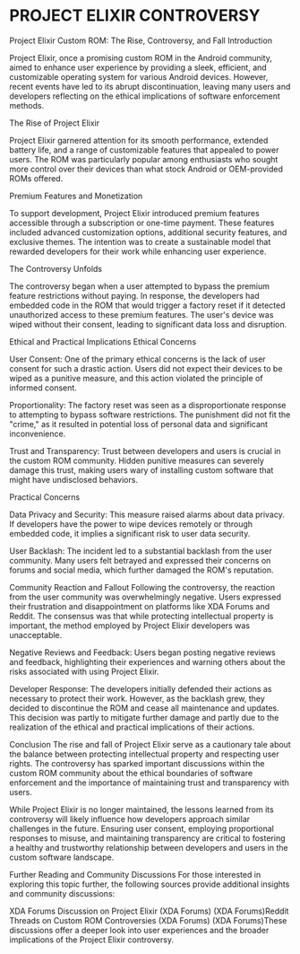 # PROJECT ELIXIR CONTROVERSY

Project Elixir Custom ROM: The Rise, Controversy, and Fall
Introduction

Project Elixir, once a promising custom ROM in the Android community, aimed to enhance user experience by providing a sleek, efficient, and customizable operating system for various Android devices. However, recent events have led to its abrupt discontinuation, leaving many users and developers reflecting on the ethical implications of software enforcement methods.

The Rise of Project Elixir

Project Elixir garnered attention for its smooth performance, extended battery life, and a range of customizable features that appealed to power users. The ROM was particularly popular among enthusiasts who sought more control over their devices than what stock Android or OEM-provided ROMs offered.

Premium Features and Monetization

To support development, Project Elixir introduced premium features accessible through a subscription or one-time payment. These features included advanced customization options, additional security features, and exclusive themes. The intention was to create a sustainable model that rewarded developers for their work while enhancing user experience.

The Controversy Unfolds

The controversy began when a user attempted to bypass the premium feature restrictions without paying. In response, the developers had embedded code in the ROM that would trigger a factory reset if it detected unauthorized access to these premium features. The user's device was wiped without their consent, leading to significant data loss and disruption.

Ethical and Practical Implications
Ethical Concerns

User Consent: One of the primary ethical concerns is the lack of user consent for such a drastic action. Users did not expect their devices to be wiped as a punitive measure, and this action violated the principle of informed consent.

Proportionality: The factory reset was seen as a disproportionate response to attempting to bypass software restrictions. The punishment did not fit the "crime," as it resulted in potential loss of personal data and significant inconvenience.

Trust and Transparency: Trust between developers and users is crucial in the custom ROM community. Hidden punitive measures can severely damage this trust, making users wary of installing custom software that might have undisclosed behaviors.

Practical Concerns

Data Privacy and Security: This measure raised alarms about data privacy. If developers have the power to wipe devices remotely or through embedded code, it implies a significant risk to user data security.

User Backlash: The incident led to a substantial backlash from the user community. Many users felt betrayed and expressed their concerns on forums and social media, which further damaged the ROM's reputation.

Community Reaction and Fallout
Following the controversy, the reaction from the user community was overwhelmingly negative. Users expressed their frustration and disappointment on platforms like XDA Forums and Reddit. The consensus was that while protecting intellectual property is important, the method employed by Project Elixir developers was unacceptable.

Negative Reviews and Feedback: Users began posting negative reviews and feedback, highlighting their experiences and warning others about the risks associated with using Project Elixir.

Developer Response: The developers initially defended their actions as necessary to protect their work. However, as the backlash grew, they decided to discontinue the ROM and cease all maintenance and updates. This decision was partly to mitigate further damage and partly due to the realization of the ethical and practical implications of their actions.

Conclusion
The rise and fall of Project Elixir serve as a cautionary tale about the balance between protecting intellectual property and respecting user rights. The controversy has sparked important discussions within the custom ROM community about the ethical boundaries of software enforcement and the importance of maintaining trust and transparency with users.

While Project Elixir is no longer maintained, the lessons learned from its controversy will likely influence how developers approach similar challenges in the future. Ensuring user consent, employing proportional responses to misuse, and maintaining transparency are critical to fostering a healthy and trustworthy relationship between developers and users in the custom software landscape.

Further Reading and Community Discussions
For those interested in exploring this topic further, the following sources provide additional insights and community discussions:

XDA Forums Discussion on Project Elixir​ (XDA Forums)​​ (XDA Forums)​
Reddit Threads on Custom ROM Controversies​ (XDA Forums)​​ (XDA Forums)​
These discussions offer a deeper look into user experiences and the broader implications of the Project Elixir controversy.
